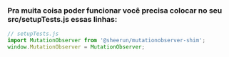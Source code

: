<h3>Pra muita coisa poder funcionar você precisa colocar no seu src/setupTests.js essas linhas:</h3>

~~~JavaScript
// setupTests.js
import MutationObserver from '@sheerun/mutationobserver-shim';
window.MutationObserver = MutationObserver;
~~~